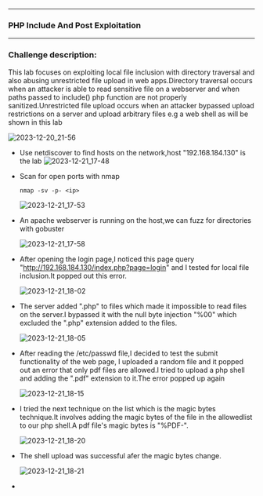 * * *
 ### PHP Include And Post Exploitation
* * *
### Challenge description: 
   This lab focuses on exploiting local file inclusion with directory traversal and also abusing unrestricted file upload in web apps.Directory traversal occurs when an attacker is able to read sensitive file on a webserver and when paths passed to include() php function are not properly sanitized.Unrestricted file upload occurs when an attacker bypassed upload restrictions on a server and upload arbitrary files e.g a web shell as will be shown in this lab
   
   ![2023-12-20_21-56](https://github.com/SENSEIXENUS2/SENSEIXENUS2.github.io/assets/98669513/beb66fc2-0a66-42f3-b7b8-c41f14f22d92)

- Use netdiscover to find hosts on the network,host "192.168.184.130" is the lab
  ![2023-12-21_17-48](https://github.com/SENSEIXENUS2/SENSEIXENUS2.github.io/assets/98669513/8c98401c-fe28-4807-9c0c-fb5e2462dd61)

- Scan for open ports with nmap

      nmap -sv -p- <ip>

  ![2023-12-21_17-53](https://github.com/SENSEIXENUS2/SENSEIXENUS2.github.io/assets/98669513/6911e126-0e62-4e30-9242-f45b3b644dcd)

- An apache webserver is running on the host,we can fuzz for directories with gobuster

   ![2023-12-21_17-58](https://github.com/SENSEIXENUS2/SENSEIXENUS2.github.io/assets/98669513/4eead3b9-eed9-4444-bdf3-b88e19034aa5)

- After opening the login page,I noticed this page query "http://192.168.184.130/index.php?page=login" and I tested for local file inclusion.It popped out this error.

   ![2023-12-21_18-02](https://github.com/SENSEIXENUS2/SENSEIXENUS2.github.io/assets/98669513/d18d08a7-e3d8-4ccd-a388-b4f017cbfef1)

- The server added ".php" to files which made it impossible to read files on the server.I bypassed it with the null byte injection "%00" which excluded the ".php" extension added to the files.

     ![2023-12-21_18-05](https://github.com/SENSEIXENUS2/SENSEIXENUS2.github.io/assets/98669513/bdeb4db7-ed7f-41b8-8a2d-13ca197a08d4)

- After reading the /etc/passwd file,I decided to test the submit functionality of the web page, I uploaded a random file and it popped out an error that only pdf files are allowed.I tried  to upload a php shell and adding the ".pdf" extension to it.The error popped up again

  ![2023-12-21_18-15](https://github.com/SENSEIXENUS2/SENSEIXENUS2.github.io/assets/98669513/0084dcd8-2faf-415d-a912-4bc1d11cc24f)

- I tried the next technique on the list which is the magic bytes technique.It involves adding the magic bytes of the file in the allowedlist to our php shell.A pdf file's magic bytes is "%PDF-".

   ![2023-12-21_18-20](https://github.com/SENSEIXENUS2/SENSEIXENUS2.github.io/assets/98669513/8c3dd879-2db6-4d28-85a1-7e12f0307fea)

- The shell upload was successful afer the magic bytes change.

  ![2023-12-21_18-21](https://github.com/SENSEIXENUS2/SENSEIXENUS2.github.io/assets/98669513/c79c3749-185b-428e-a431-786b9bbfb455)

- 
    

